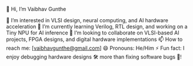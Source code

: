 👋 Hi, I’m Vaibhav Gunthe

👀 I’m interested in VLSI design, neural computing, and AI hardware acceleration
🌱 I’m currently learning Verilog, RTL design, and working on a Tiny NPU for AI inference
💞️ I’m looking to collaborate on VLSI-based AI projects, FPGA designs, and digital hardware implementations
📫 How to reach me: [vaibhavgunthe@gmail.com]
😄 Pronouns: He/Him
⚡ Fun fact: I enjoy debugging hardware designs 🛠️ more than fixing software bugs 🐞!
